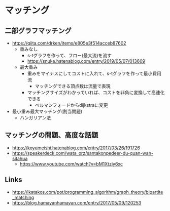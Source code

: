 # マッチング

## 二部グラフマッチング

- https://qiita.com/drken/items/e805e3f514acceb87602
  - 重みなし
    - s-tグラフを作って、フロー(最大流)を流す
    - https://snuke.hatenablog.com/entry/2019/05/07/013609
  - 最大重み
    - 重みをマイナスにしてコストに入れて、s-tグラフを作って最小費用流
      - マッチングできる頂点数は流量で表現
    - マッチングサイズがわかっていれば、コストを非負に変換して高速化できる
      - ベルマンフォードからdijkstraに変更
- 最小重み最大マッチング(割当問題)
  - ハンガリアン法

## マッチングの問題、高度な話題

- https://koyumeishi.hatenablog.com/entry/2017/03/26/191726
- https://speakerdeck.com/wata_orz/santakonpedeer-du-quan-wan-sitahua
  - https://www.youtube.com/watch?v=bM1Xtziy6xc

## Links

- https://ikatakos.com/pot/programming_algorithm/graph_theory/bipartite_matching
- https://blog.hamayanhamayan.com/entry/2017/05/09/120253